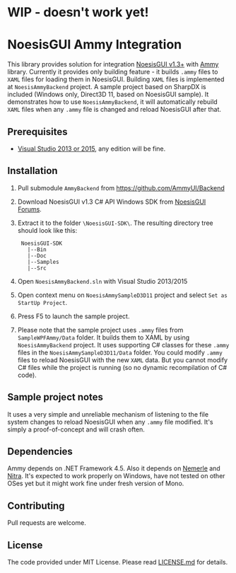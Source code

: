 WIP - doesn't work yet!
=============

NoesisGUI Ammy Integration
=============
This library provides solution for integration [NoesisGUI v1.3+](http://noesisengine.com) with [Ammy](http://ammyui.com) library.
Currently it provides only building feature - it builds `.ammy` files to `XAML` files for loading them in NoesisGUI.
Building `XAML` files is implemented at `NoesisAmmyBackend` project.
A sample project based on SharpDX is included (Windows only, Direct3D 11, based on NoesisGUI sample). It demonstrates how to use `NoesisAmmyBackend`, it will automatically rebuild `XAML` files when any `.ammy` file is changed and reload NoesisGUI after that.

Prerequisites
-----
* [Visual Studio 2013 or 2015](https://www.visualstudio.com/), any edition will be fine.

Installation
-----
1. Pull submodule `AmmyBackend` from https://github.com/AmmyUI/Backend
2. Download NoesisGUI v1.3 C# API Windows SDK from [NoesisGUI Forums](http://www.noesisengine.com/forums).
3. Extract it to the folder `\NoesisGUI-SDK\`. The resulting directory tree should look like this:
        
        NoesisGUI-SDK          
          |--Bin
          |--Doc
          |--Samples
          |--Src
        
4. Open `NoesisAmmyBackend.sln` with Visual Studio 2013/2015   
5. Open context menu on `NoesisAmmySampleD3D11` project and select `Set as StartUp Project`.
6. Press F5 to launch the sample project.
7. Please note that the sample project uses `.ammy` files from `SampleWPFAmmy/Data` folder. It builds them to XAML by using `NoesisAmmyBackend` project. It uses supporting C# classes for these `.ammy` files in the `NoesisAmmySampleD3D11/Data` folder. You could modify `.ammy` files to reload NoesisGUI with the new `XAML` data. But you cannot modify C# files while the project is running (so no dynamic recompilation of C# code).

Sample project notes
-----
It uses a very simple and unreliable mechanism of listening to the file system changes to reload NoesisGUI when any `.ammy` file modified. It's simply a proof-of-concept and will crash often.

Dependencies
-----
Ammy depends on .NET Framework 4.5. Also it depends on [Nemerle](http://nemerle.com) and [Nitra](https://github.com/rsdn/nitra). It's expected to work properly on Windows, have not tested on other OSes yet but it might work fine under fresh version of Mono.

Contributing
-----
Pull requests are welcome.

License
-----
The code provided under MIT License. Please read [LICENSE.md](LICENSE.md) for details.
